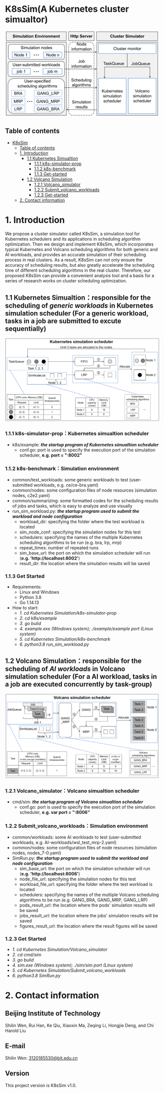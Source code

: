 # K8sSim(A Kubernetes cluster simualtor)
![image](k8ssim.png)

## Table of contents
- [K8sSim](#k8ssim)
  - [Table of contents](#table-of-contents)
  - [1. Introduction](#1-introduction)
    - [1.1 Kubernetes Simualtion](#11-kubernetes-simulation)
      - [1.1.1 k8s-simulator-prop](#111-k8s-simulator-prop)
      - [1.1.2 k8s-benchmark](#112-k8s-benchmark)
      - [1.1.3 Get-started](#113-get-started)
    - [1.2 Volcano Simulation](#12-volcano-simulation)
      - [1.2.1 Volcano_simulator](#121-volcano_simulator)
      - [1.2.2 Submit_volcano_workloads](#122-submit_volcano_workloads)
      - [1.2.3 Get-started](#123-get-started)
  - [2. Contact information](#2-contact-information)
  
# 1. Introduction
We propose a cluster simulator called K8sSim, a simulation tool for Kubernetes schedulers and its applications in scheduling algorithm optimization. Then we design and implement K8sSim, which incorporates typical Kubernetes and Volcano scheduling algorithms for both generic and AI workloads, and provides an accurate simulation of their scheduling process in real clusters. As a result, K8sSim can not only ensure the accuracy of scheduling results, but also greatly accelerate the scheduling time of different scheduling algorithms in the real cluster. Therefore, our proposed K8sSim can provide a convenient analysis tool and a basis for a series of research works on cluster scheduling optimization.

## 1.1 Kubernetes Simualtion：responsible for the scheduling of ***generic workloads*** in Kubernetes simulation scheduler (For a generic workload, tasks in a job are submitted to excute sequentially)
![image](kubernetes.png)

### 1.1.1 k8s-simulator-prop：Kubernetes simualtion scheduler
* k8s/example: ***the startup program of Kubernetes simualtion scheduler*** 
  * conf.go: port is used to specify the execution port of the simulation scheduler, **e.g. port = ":8002"**

### 1.1.2 k8s-benchmark：Simulation environment
* common/test_workloads: some generic workloads to test (user-submitted workloads, e.g. ce/ce-bra.yaml)
* common/nodes: some configuration files of node resources (simulation nodes, c2e2.yaml)
* common/summarizing: some formatted codes for the scheduling results of jobs and tasks, which is easy to analyze and use visually
* run_sim_workload.py: ***the startup program used to submit the workload and node configuration*** 
  * workload_dir: specifying the folder where the test workload is located
  * sim_node_conf: specifying the simulation nodes for this test
  * schedulers: specifying the names of the multiple Kubernetes scheduling algorithms to be run (e.g. bra, lrp, mrp)
  * repeat_times: number of repeated runs
  * sim_base_url: the port on which the simulation scheduler will run (**e.g. 'http://localhost:8002'**)
  * result_dir: the location where the simulation results will be saved

### 1.1.3 Get Started
* Requirements:
  * Linux and Windows
  * Python 3.8
  * Go 1.14.13
* How to start:
  * *1. cd Kubernetes Simulation/k8s-simulator-prop*
  * *2. cd k8s/example*
  * *3. go bulid*
  * *4. example.exe (Windows system); ./example/example port (Linux system)*
  * *5. cd Kubernetes Simulation/k8s-benchmark*
  * *6. python3.8 run_sim_workload.py*

## 1.2 Volcano Simulation：responsible for the scheduling of ***AI workloads*** in Volcano simulation scheduler (For a AI workload, tasks in a job are executed concurrently by task-group)
![image](volcano.png)

### 1.2.1 Volcano_simulator：Volcano simualtion scheduler
* cmd/sim: ***the startup program of Volcano simualtion scheduler*** 
  * conf.go: port is used to specify the execution port of the simulation scheduler, **e.g. var port = ":8006"**

### 1.2.2 Submit_volcano_workloads：Simulation environment
* common/workloads: some AI workloads to test (user-submitted workloads, e.g. AI-workloads/wsl_test_mrp-2.yaml)
* common/nodes: some configuration files of node resources (simulation nodes, nodes_7-0.yaml)
* SimRun.py: ***the startup program used to submit the workload and node configuration*** 
  * sim_base_url: the port on which the simulation scheduler will run (**e.g. 'http://localhost:8006'**)
  * node_file_url: specifying the simulation nodes for this test
  * workload_file_url: specifying the folder where the test workload is located
  * schedulers: specifying the names of the multiple Volcano scheduling algorithms to be run (e.g. GANG_BRA, GANG_MRP, GANG_LRP)
  * pods_result_url: the location where the pods' simulation results will be saved
  * jobs_result_url: the location where the jobs' simulation results will be saved
  * figures_result_url: the location where the result figures will be saved

### 1.2.3 Get Started
* *1. cd Kubernetes Simulation/Volcano_simulator*
* *2. cd cmd/sim*
* *3. go bulid*
* *4. sim.exe (Windows system); ./sim/sim port (Linux system)*
* *5. cd Kubernetes Simulation/Submit_volcano_workloads*
* *6. python3.8 SimRun.py*

# 2. Contact information
## Beijing Institute of Technology
Shilin Wen, Rui Han, Ke Qiu, Xiaoxin Ma, Zeqing Li, Hongjie Deng, and Chi Harold Liu
## E-mail
Shilin Wen: 3120185530@bit.edu.cn
## Version
This project version is K8sSim v1.0.

